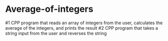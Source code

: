 # Average-of-integers 
#1 CPP program that reads an array of integers from the user, calculates the average of the integers, and prints the result
#2  CPP program that takes a string input from the user and reverses the string
